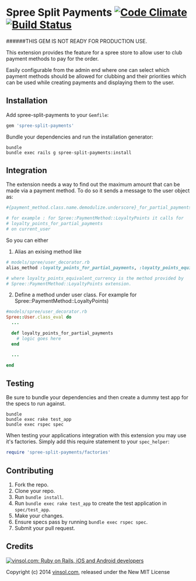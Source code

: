 Spree Split Payments [![Code Climate](https://codeclimate.com/github/vinsol/spree-split-payments.png)](https://codeclimate.com/github/vinsol/spree-split-payments) [![Build Status](https://travis-ci.org/vinsol/spree-split-payments.png?branch=master)](https://travis-ci.org/vinsol/spree-split-payments)
=========================

######THIS GEM IS NOT READY FOR PRODUCTION USE.

This extension provides the feature for a spree store to allow user to club payment methods to pay for the order.

Easily configurable from the admin end where one can select which payment methods should be allowed for clubbing and their priorities which can be used while creating payments and displaying them to the user.

Installation
------------

Add spree-split-payments to your `Gemfile`:

```ruby
gem 'spree-split-payments'
```

Bundle your dependencies and run the installation generator:

```shell
bundle
bundle exec rails g spree-split-payments:install
```

Integration
-----------
The extension needs a way to find out the maximum amount that can be made via a payment method. To do so it sends a message to the user object as:

```ruby
#{payment_method.class.name.demodulize.underscore}_for_partial_payments

# for example : for Spree::PaymentMethod::LoyaltyPoints it calls for
# loyalty_points_for_partial_payments
# on current_user
```

So you can either

1) Alias an exising method like
```ruby
# models/spree/user_decorator.rb
alias_method :loyalty_points_for_partial_payments, :loyalty_points_equivalent_currency

# where loyalty_points_equivalent_currency is the method provided by
# Spree::PaymentMethod::LoyaltyPoints extension.
```

2) Define a method under user class. For example for Spree::PaymentMethod::LoyaltyPoints)
```ruby
#models/spree/user_decorator.rb
Spree::User.class_eval do
  ...

  def loyalty_points_for_partial_payments
    # logic goes here
  end

  ...

end
```

Testing
-------

Be sure to bundle your dependencies and then create a dummy test app for the specs to run against.

```shell
bundle
bundle exec rake test_app
bundle exec rspec spec
```

When testing your applications integration with this extension you may use it's factories.
Simply add this require statement to your `spec_helper`:

```ruby
require 'spree-split-payments/factories'
```

Contributing
------------

1. Fork the repo.
2. Clone your repo.
3. Run `bundle install`.
4. Run `bundle exec rake test_app` to create the test application in `spec/test_app`.
5. Make your changes.
6. Ensure specs pass by running `bundle exec rspec spec`.
7. Submit your pull request.


Credits
-------

[![vinsol.com: Ruby on Rails, iOS and Android developers](http://vinsol.com/vin_logo.png "Ruby on Rails, iOS and Android developers")](http://vinsol.com)

Copyright (c) 2014 [vinsol.com](http://vinsol.com "Ruby on Rails, iOS and Android developers"), released under the New MIT License
